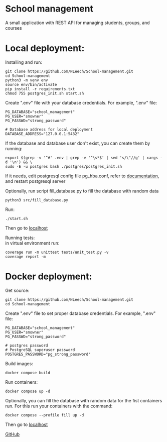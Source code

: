 # School management

A small application with REST API for managing students, groups, and courses

# Local deployment:
Installing and run:

    git clone https://github.com/NLeech/School-management.git
    cd School-management
    python3 -m venv env
    source env/bin/activate
    pip install -r requirements.txt
    chmod 755 postgres_init.sh start.sh

Create ".env" file with your database credentials.
For example, ".env" file:

    PG_DATABASE="school_management"
    PG_USER="smowner"
    PG_PASSWD="strong_password"
    
    # Database address for local deployment
    DATABASE_ADDRESS="127.0.0.1:5432"
    
If the database and database user don't exist, you can create them by running:
    
    export $(grep -v '^#' .env | grep -v '^\s*$' | sed 's/\"//g' | xargs -d '\n') && \
    sudo -E -u postgres bash ./postgres/postgres_init.sh

If it needs, edit postgresql config file pg_hba.conf, refer to [documentation](https://www.postgresql.org/docs/11/auth-pg-hba-conf.html), and restart postgresql server   

Optionally, run script fill_database.py to fill the database with random data

    python3 src/fill_database.py

Run:

    ./start.sh

Then go to [localhost](localhost)

Running tests:  
in virtual environment run:

    coverage run -m unittest tests/unit_test.py -v
    coverage report -m

# Docker deployment:

Get source:

    git clone https://github.com/NLeech/School-management.git
    cd School-management

Create ".env" file to set proper database credentials.
For example, ".env" file:

    PG_DATABASE="school_management"
    PG_USER="smowner"
    PG_PASSWD="strong_password"
    
    # postgres password
    # PostgreSQL superuser password
    POSTGRES_PASSWORD="pg_strong_password"

Build images:
    
    docker compose build

Run containers:

    docker compose up -d

Optionally, you can fill the database with random data for the fist containers run. 
For this run your containers with the command:

    docker compose --profile fill up -d
 
Then go to [localhost](localhost)

[GitHub](https://github.com/NLeech/School-management)
